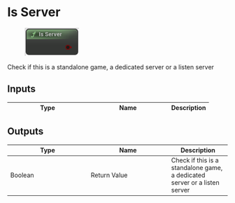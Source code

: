 # Is Server

<div align="left" data-full-width="false">

<figure><img src="Is_Server.png" alt=""><figcaption></figcaption></figure>

</div>

Check if this is a standalone game, a dedicated server or a listen server

## Inputs

<table>
<thead><tr><th width="170">Type</th><th width="170">Name</th><th>Description</th></tr></thead>
<tbody>
</tbody>
</table>

## Outputs

<table>
<thead><tr><th width="170">Type</th><th width="170">Name</th><th>Description</th></tr></thead>
<tbody>
<tr><td>Boolean</td><td>Return Value</td><td>Check if this is a standalone game, a dedicated server or a listen server</td></tr>
</tbody>
</table>